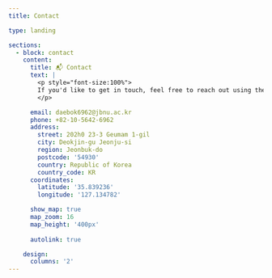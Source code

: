 ```yaml
---
title: Contact

type: landing

sections:
  - block: contact
    content:
      title: 📬 Contact
      text: |
        <p style="font-size:100%">
        If you'd like to get in touch, feel free to reach out using the contact information below.
        </p>

      email: daebok6962@jbnu.ac.kr
      phone: +82-10-5642-6962
      address:
        street: 202h0 23-3 Geumam 1-gil 
        city: Deokjin-gu Jeonju-si
        region: Jeonbuk-do
        postcode: '54930'
        country: Republic of Korea
        country_code: KR
      coordinates:
        latitude: '35.839236'
        longitude: '127.134782'

      show_map: true       
      map_zoom: 16         
      map_height: '400px'  
       
      autolink: true

    design:
      columns: '2'
---
```

